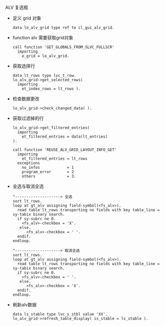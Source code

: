 <!-- tabs:start -->

ALV 复选框

- 定义 grid 对象

  ```abap
  data lo_alv_grid type ref to cl_gui_alv_grid.
  ```

- function alv 需要获取grid对象

  ```abap
  call function 'GET_GLOBALS_FROM_SLVC_FULLSCR'
    importing
      e_grid = lo_alv_grid.
  ```

<!-- tab: ALV自带复选框 -->

- 获取选择行

  ```abap
  data lt_rows type lvc_t_row.
  lo_alv_grid->get_selected_rows(
    importing
      et_index_rows = lt_rows ).
  ```

<!-- tab: 内表定义字段 -->

- 检查数据更改

  ```abap
  lo_alv_grid->check_changed_data( ).
  ```

- 获取过滤掉的行

  ```abap
  lo_alv_grid->get_filtered_entries(
    importing
      et_filtered_entries = data(lt_entries)
  ).
  ```

  ```abap
  call function 'REUSE_ALV_GRID_LAYOUT_INFO_GET'
    importing
      et_filtered_entries = lt_rows
    exceptions
      no_infos            = 1
      program_error       = 2
      others              = 3.
  ```

- 全选与取消全选

  ```abap
  "--------------------> 全选
  sort lt_rows.
  loop at gt_alv assigning field-symbol(<fs_alv>).
    read table lt_rows transporting no fields with key table_line = sy-tabix binary search.
    if sy-subrc ne 0.
      <fs_alv>-checkbox = 'X'.
     else.
     	<fs_alv>-checkbox = ' '.
    endif.
  endloop.
  ```

  ```abap
  "--------------------> 取消全选
  sort lt_rows.
  loop at gt_alv assigning field-symbol(<fs_alv>).
    read table lt_rows transporting no fields with key table_line = sy-tabix binary search.
    if sy-subrc ne 0.
      <fs_alv>-checkbox = ' '.
     else.
     	<fs_alv>-checkbox = 'X'.
    endif.
  endloop.
  ```

- 刷新alv数据

  ```abap
  data ls_stable type lvc_s_stbl value 'XX'.
  lo_alv_grid->refresh_table_display( is_stable = ls_stable ).
  ```

<!-- tabs:end -->
